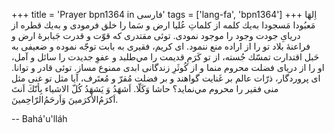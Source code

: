 +++
title = 'Prayer bpn1364 in فارسی'
tags = ['lang-fa', 'bpn1364']
+++
اِلهَا مَعبُودا مَسجودا
به‌يك كلمه از كلماتِ عُليا ارض و سَما را خلق فرمودی و به‌يك قطره از دريایِ جودت وجود را موجود نمودی. توئی مقتدری كه قوّت و قدرت جَبابرۀ ارض و فراعنۀ بلاد تو را از اراده منع ننمود. ای كريم، فقيری به‌ بابت توجّه نموده و ضعيفی به حَبل اقتدارت تمسّك جُسته، از تو كَرَمِ قديمت را مي‌طلبد و عفوِ جديدت را سائل و آمل، او را از دريای فضلت محروم منما و از كُوثَرِ زندگانی ابدی ممنوع مساز. توئی قادر و توانا. ای پروردگار، ذرّات عالم بر غَنايت گواهند و بر فضلت مُقرّ و مُعتَرف، آيا مثل تو غنی مثل منی فقير را محروم مي‌نمايد؟ حاشا وَكَلّا. اَشهَدُ وَ يَشهَدُ كُلّ الاشياء بِأنّكَ اَنتَ اَكرَمُ‌الأكرَمينَ وَاَرحَمُ‌الرّاحِمينَ.

-- Bahá'u'lláh
